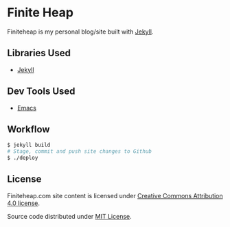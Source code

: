 # Finite Heap #

Finiteheap is my personal blog/site built with
[Jekyll](http://jekyllrb.com).

## Libraries Used ##
+ [Jekyll](http://jekyllrb.com)

## Dev Tools Used ##
+ [Emacs](http://emacsformacosx.com)

## Workflow ##

```bash
$ jekyll build
# Stage, commit and push site changes to Github
$ ./deploy
```

## License ##

Finiteheap.com site content is licensed under [Creative Commons
Attribution 4.0 license](https://creativecommons.org/licenses/by/4.0/).

Source code distributed under [MIT License](http://finiteheap.com/MIT-LICENSE).
